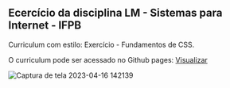 ## Ecercício da disciplina LM - Sistemas para Internet - IFPB
Curriculum com estilo: Exercício - Fundamentos de CSS.

O curriculum pode ser acessado no Github pages: [Visualizar](https://lucaskaiquee.github.io/Curriculum_com_estilo//)

![Captura de tela 2023-04-16 142139](https://user-images.githubusercontent.com/85175643/232329692-8e16a338-d6af-43bd-a0ef-cda3973b6e09.png)

